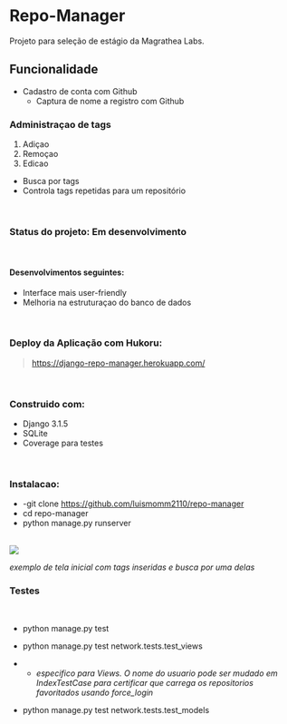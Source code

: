 # Repo-Manager
Projeto para seleção de estágio da Magrathea Labs. 

##  Funcionalidade

- Cadastro de conta com Github
    - Captura de nome a registro com Github


### Administraçao de tags
1. Adiçao
2. Remoçao
3. Edicao

- Busca por tags 
- Controla tags repetidas para um repositório

<br />

### Status do projeto:  **Em desenvolvimento**  

<br />

####  Desenvolvimentos seguintes:
- Interface mais user-friendly
- Melhoria na estruturaçao do banco de dados

<br />

### Deploy da Aplicação com Hukoru:

>   https://django-repo-manager.herokuapp.com/

<br />

### Construido com: 
- Django 3.1.5
- SQLite
- Coverage para testes
  
<br />

### Instalacao:

-  -git clone https://github.com/luismomm2110/repo-manager
-  cd repo-manager 
-  python manage.py runserver

<br />

<img src= "https://scontent.fjoi2-1.fna.fbcdn.net/v/t1.0-9/145439713_3928870463824690_9102559612396937847_o.jpg?_nc_cat=110&ccb=2&_nc_sid=730e14&_nc_ohc=_yZ2cBFini8AX8L-HZi&_nc_ht=scontent.fjoi2-1.fna&oh=b81dfd2bf1f048d04e73be11eff9d9cd&oe=60425E2C " >

*exemplo de tela inicial com tags inseridas e busca por uma delas*

### Testes

<br />

- python manage.py test
  
- python manage.py test network.tests.test_views

- -  *especifico para Views. O nome do usuario pode ser mudado em IndexTestCase para certificar que carrega os repositorios favoritados usando force_login*

- python manage.py test network.tests.test_models










